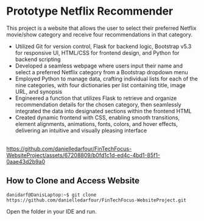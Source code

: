 # Prototype Netflix Recommender

This project is a website that allows the user to select their preferred Netflix movie/show category and receive four recommendations in that category.
- Utilized Git for version control, Flask for backend logic, Bootstrap v5.3 for responsive UI, HTML/CSS for frontend
design, and Python for backend scripting
- Developed a seamless webpage where users input their name and select a preferred Netflix category from a
Bootstrap dropdown menu
- Employed Python to manage data, crafting individual lists for each of the nine categories, with four dictionaries per
list containing title, image URL, and synopsis
- Engineered a function that utilizes Flask to retrieve and organize recommendation details for the chosen category,
then seamlessly integrated the data into designated sections within the frontend HTML
- Created dynamic frontend with CSS, enabling smooth transitions, element alignments, animations, fonts, colors,
and hover effects, delivering an intuitive and visually pleasing interface
<br></br>

https://github.com/danielledarfour/FinTechFocus-WebsiteProject/assets/67208809/b0fd1c1d-ed4c-4bd1-85f1-0aae43d2b9a0

## How to Clone and Access Website
```console
danidarf@DanisLaptop:~$ git clone https://github.com/danielledarfour/FinTechFocus-WebsiteProject.git
```
Open the folder in your IDE and run.
